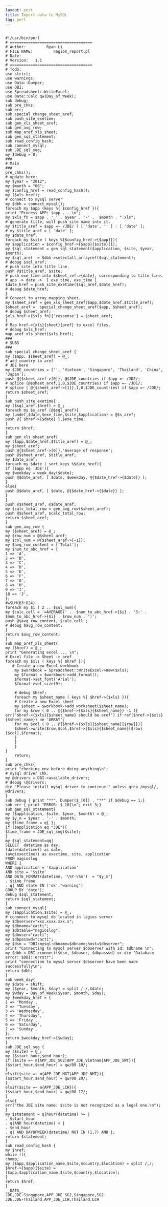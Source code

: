 ```yaml
---
layout: post
title: Import data to MySQL
tag: perl
---
```

<pre><code>
#!/usr/bin/perl
# ====================================
# Author:         Ryan Li
# FILE NAME:         nagios_report.pl
# Date:              
# Version:	 1.1
# ====================================
# Todo:
use strict;
use warnings;
use Data::Dumper;
use DBI;
use Spreadsheet::WriteExcel;
use Date::Calc qw(Day_of_Week);
sub debug;
sub pre_chks;
sub err;
sub special_change_sheet_aref;
sub push_site_exetime;
sub gen_xls_sheet_aref;
sub gen_avg_row;
sub map_aref_xls_sheet;
sub gen_sql_statement;
sub read_config_hash;
sub connect_mysql;
sub JDE_sql_seg;
my $debug = 0;
###
# Main
###
pre_chks();
# update here:
my $year = "2012";
my $month = "06"; 
my $config_href = read_config_hash();
my ($xls_href);
# connect to mysql server
my $dbh = connect_mysql();
foreach my $app (keys %{ $config_href }){
print "Process APP: $app ... \n";
my $xls_fn = $app . '_' . $year . '-' .  $month . ".xls";
# generate title, will push site name into it.
my $title_aref = $app =~ /JDE/ ? [ 'date', '' ] : [ 'date' ];
# my $title_aref = [ 'date' ];
my $date_href;
foreach my $site ( keys %{$config_href->{$app}}){
my $application = $config_href->{$app}{$site}[1];
my $sql_statement = gen_sql_statement($application, $site, $year, $month);
my $sql_aref  = $dbh->selectall_arrayref($sql_statement);
# debug $sql_aref;
# push site into title line.
push @$title_aref, $site;
# push exe_time into $sheet_ref->{date}, corresponding to tilte line.
# app -> date ->  [ exe_time, exe_time ]
$date_href = push_site_exetime($sql_aref,$date_href);
# debug $date_href;
}
# Convert to array mapping sheet.
my $sheet_aref = gen_xls_sheet_aref($app,$date_href,$title_aref);
$sheet_aref =  special_change_sheet_aref($app, $sheet_aref);
# debug $sheet_aref;
$xls_href->{$xls_fn}{'response'} = $sheet_aref;
}
# Map href->{xls}{sheet}{aref} to excel files.
# debug $xls_href;
map_aref_xls_sheet($xls_href);
###
# SUBS
###
sub special_change_sheet_aref {
my ($app, $sheet_aref) = @_;
# add country to aref
# JDE here
my $JDE_countries = ['', 'Vietnam', 'Singapore', 'Thailand', 'China', 'Japan'];
push @{$sheet_aref->[0]}, @$JDE_countries if $app =~ /JDE/;
# splice (@$sheet_aref,1,0,$JDE_countries) if $app =~ /JDE/;
# splice ( @{$sheet_aref->[1]},1,0,$JDE_countries) if $app =~ /JDE/;
return $sheet_aref;
}
sub push_site_exetime{
my ($sql_aref,$href) = @_;
foreach my $s_aref (@$sql_aref){
my (undef,$date,$exe_time,$site,$application) = @$s_aref;
push @{ $href->{$date} },$exe_time;
}
return $href;
}
sub gen_xls_sheet_aref{
my ($app,$date_href,$title_aref) = @_;
my $sheet_aref;
push @{$sheet_aref->[0]},'Average of response';
push @$sheet_aref, $title_aref;
my $date_aref;
foreach my $date ( sort keys %$date_href){
if ($app eq 'JDE'){
my $weekday = week_day($date);
push @$date_aref, [ $date, $weekday, @{$date_href->{$date}} ];
}
else{
push @$date_aref, [ $date, @{$date_href->{$date}} ];
}
}
push @$sheet_aref, @$date_aref;
my $calc_total_row = gen_avg_row($sheet_aref);
push @$sheet_aref, $calc_total_row;
return $sheet_aref;
}
sub gen_avg_row {
my ($sheet_aref) = @_;
my $row_num = @$sheet_aref;
my $col_num = @{$sheet_aref->[-1]};
my $avg_row_content = ['Total'];
my $num_to_abc_href = {
1 => 'A',
2 => 'B',
3 => 'C',
4 => 'D',
5 => 'E',
6 => 'F',
7 => 'G',
8 => 'H',
9 => 'I',
10 => 'J',
};
#=SUM(B3:B24)
foreach my $i ( 2 .. $col_num){
my $calc_cell = '=AVERAGE(' .  $num_to_abc_href->{$i} . '3:' . $num_to_abc_href->{$i} . $row_num . ')';
push @$avg_row_content, $calc_cell ;
# debug $avg_row_content;
}
return $avg_row_content;
}
sub map_aref_xls_sheet{
my ($href) = @_;
print "Generating excel ... \n";
# Excel file -> Sheet -> aref
foreach my $xls ( keys %{ $href }){
   # Create a new Excel workbook
    my $workbook = Spreadsheet::WriteExcel->new($xls);
    my $format = $workbook->add_format();
    $format->set_font('Arial');
    $format->set_size(9);
   
    # debug $href;
    foreach my $sheet_name ( keys %{ $href->{$xls} }){
   	# Create a new Excel sheet
    my $sheet = $workbook->add_worksheet($sheet_name);
    for my $row ( 0 .. @{$href->{$xls}{$sheet_name}} -1 ){
err('$href->{$xls}{$sheet_name} should be aref') if ref($href->{$xls}{$sheet_name}) ne 'ARRAY';
    for my $col ( 0 .. @{$href->{$xls}{$sheet_name}[$row]}){
    $sheet->write($row,$col,$href->{$xls}{$sheet_name}[$row][$col],$format);
    }
    }
    }
}
    return;
}
sub pre_chks{
print "checking env before doing anything\n";
# mysql driver chk.
my @drivers = DBI->available_drivers;
# debug \@drivers;
die "Please install mysql driver to continue!" unless grep /mysql/, @drivers;
}
sub debug { print "**", Dumper($_[0]) , "**" if $debug == 1;}
sub err { print "ERROR: $_[0]\n"; exit 3;}
sub gen_sql_statement{
my ($application, $site, $year, $month) = @_;
my $y_m = $year . '-' . $month;
my $time_frame = q{ };
if ($application eq "JDE"){
$time_frame = JDE_sql_seg($site);
}
my $sql_statement=qq|
SELECT  datetime as day,
(date(datetime)) as date, 
(avg(exectime)) as exectime, site, application 
FROM nagioslog 
WHERE 1 
AND application = '$application' 
AND site = '$site'  
AND DATE_FORMAT(datetime, '\%Y-\%m')  = "$y_m"|
. $time_frame
. q| AND state IN ('ok','warning') 
GROUP BY 'date'|;
debug $sql_statement;
return $sql_statement;
}
sub connect_mysql{
my ($application,$site) = @_;
# connnect to mysql db located in lagios server
my $dbserver="xxx.xxxx.xxx.x";
my $dbname="cacti";
my $dbtable="nagioslog";
my $dbuser="cacti";
my $dbpasswd="cacti";
my $dsn = "DBI:mysql:dbname=$dbname;host=$dbserver";
print "Connecting to mysql server $dbserver with id: $dbname \n";
my $dbh = DBI->connect($dsn, $dbuser, $dbpasswd) or die "Database error: $DBI::errstr";
print "connection to mysql server $dbserver have been made successfully\n";
return $dbh;
}
sub week_day{
my $date = shift;
my ($year, $month, $day) = split /-/,$date;
my $wday = Day_of_Week($year, $month, $day);
my $weekday_href = {
1 => 'Monday',
2 => 'Tuesday',
3 => 'Wednesday',
4 => 'Thursday',
5 => 'Friday',
6 => 'Saturday',
7 => 'Sunday',
};
return $weekday_href->{$wday};
}
sub JDE_sql_seg {
my ($site) = @_;
my ($start_hour,$end_hour);
if ($site =~ m{APP_JDE_SG2|APP_JDE_Vietnam|APP_JDE_SWT}){
($start_hour,$end_hour) = qw/09 18/;
}
elsif($site =~ m{APP_JDE_MGT|APP_JDE_NMT}){
($start_hour,$end_hour) = qw/08 20/;
}
elsif($site =~ m{APP_JDE_LCH}){
($start_hour,$end_hour) = qw/08 17/;
}
else{
err("the JDE site name: $site is not recognized as a legal one.\n");
}
my $statement = q|hour(datetime) >= | 
. $start_hour 
. q|AND hour(datetime) < |
. $end_hour
. q| AND DAYOFWEEK(datetime) NOT IN (1,7) AND |;
return $statement;
}
sub read_config_hash {
my $href;
while (<DATA>){
chomp;
my ($app,$application_name,$site,$country,$location) = split /,/;
$href->{$app}{$site} = [$app,$application_name,$site,$country,$location];
}
return $href;
}
__DATA__
JDE,JDE-Singapore,APP_JDE_SG2,Singapore,SG2
JDE,JDE-Thailand,APP_JDE_LCH,Thailand,LCH
</pre></code>  
